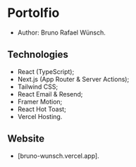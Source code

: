 # Portolfio
- Author: Bruno Rafael Wünsch.

## Technologies
- React (TypeScript);
- Next.js (App Router & Server Actions);
- Tailwind CSS;
- React Email & Resend; 
- Framer Motion;
- React Hot Toast;
- Vercel Hosting.

## Website
- [bruno-wunsch.vercel.app].
